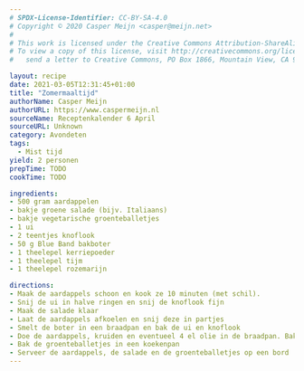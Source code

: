 ```yaml
---
# SPDX-License-Identifier: CC-BY-SA-4.0
# Copyright © 2020 Casper Meijn <casper@meijn.net>
# 
# This work is licensed under the Creative Commons Attribution-ShareAlike 4.0 International License. 
# To view a copy of this license, visit http://creativecommons.org/licenses/by-sa/4.0/ or 
#   send a letter to Creative Commons, PO Box 1866, Mountain View, CA 94042, USA.

layout: recipe
date: 2021-03-05T12:31:45+01:00
title: "Zomermaaltijd"
authorName: Casper Meijn
authorURL: https://www.caspermeijn.nl
sourceName: Receptenkalender 6 April
sourceURL: Unknown
category: Avondeten
tags:
  - Mist tijd
yield: 2 personen
prepTime: TODO
cookTime: TODO 

ingredients:
- 500 gram aardappelen
- bakje groene salade (bijv. Italiaans)
- bakje vegetarische groenteballetjes
- 1 ui
- 2 teentjes knoflook
- 50 g Blue Band bakboter
- 1 theelepel kerriepoeder
- 1 theelepel tijm
- 1 theelepel rozemarijn

directions:
- Maak de aardappels schoon en kook ze 10 minuten (met schil).
- Snij de ui in halve ringen en snij de knoflook fijn
- Maak de salade klaar
- Laat de aardappels afkoelen en snij deze in partjes
- Smelt de boter in een braadpan en bak de ui en knoflook 
- Doe de aardappels, kruiden en eventueel 4 el olie in de braadpan. Bak de aardappels 10 minuten
- Bak de groenteballetjes in een koekenpan
- Serveer de aardappels, de salade en de groenteballetjes op een bord
---
```

